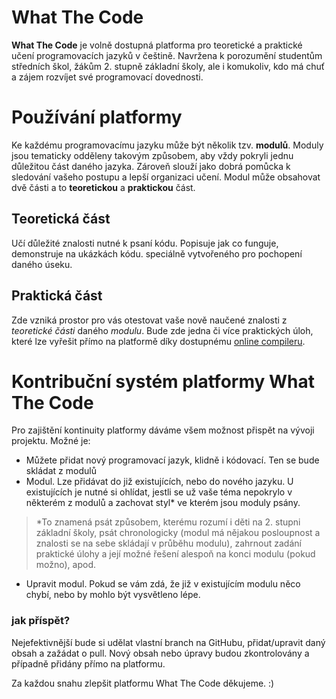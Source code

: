 # What The Code

**What The Code** je volně dostupná platforma pro teoretické a praktické učení programovacích jazyků v češtině. Navržena k porozumění studentům středních škol, žákům 2. stupně základní školy, ale i komukoliv, kdo má chuť a zájem rozvíjet své programovací dovednosti.

# Používání platformy

Ke každému programovacímu jazyku může být několik tzv. **modulů**. Moduly jsou tematicky odděleny takovým způsobem, aby vždy pokryli jednu důležitou část daného jazyka. Zároveň slouží jako dobrá pomůcka k sledování vašeho postupu a lepší organizaci učení. Modul může obsahovat dvě části a to **teoretickou** a **praktickou** část.

## Teoretická část

Učí důležité znalosti nutné k psaní kódu. Popisuje jak co funguje, demonstruje na ukázkách kódu. speciálně vytvořeného pro pochopení daného úseku.

## Praktická část

Zde vzniká prostor pro vás otestovat vaše nově naučené znalosti z *teoretické části* daného *modulu*. Bude zde jedna či více praktických úloh, které lze vyřešit přímo na platformě díky dostupnému  [online compileru](https://heysiddhi.medium.com/the-power-of-online-compilers-71dd2ec27f22).

# Kontribuční systém platformy What The Code

Pro zajištění kontinuity platformy dáváme všem možnost přispět na vývoji projektu. 
Možné je:

- Můžete přidat nový programovací jazyk, klidně i kódovací. Ten se bude skládat z modulů
- Modul. Lze přidávat do již existujících, nebo do nového jazyku. U existujících je nutné si ohlídat, jestli se už vaše téma nepokrylo v některém z modulů a zachovat styl* ve kterém jsou moduly psány.
>*To znamená psát způsobem, kterému rozumí i děti na 2. stupni základní školy, psát chronologicky (modul má nějakou posloupnost a znalosti se na sebe skládají v průběhu modulu), zahrnout zadání praktické úlohy a její možné řešení alespoň na konci modulu (pokud možno), apod.
- Upravit modul. Pokud se vám zdá, že již v existujícím modulu něco chybí, nebo by mohlo být vysvětleno lépe.
### jak příspět?

Nejefektivnější bude si udělat vlastní branch na GitHubu, přidat/upravit daný obsah a zažádat o pull. Nový obsah nebo úpravy budou zkontrolovány a případně přidány přímo na platformu.

Za každou snahu zlepšit platformu What The Code děkujeme. :)

